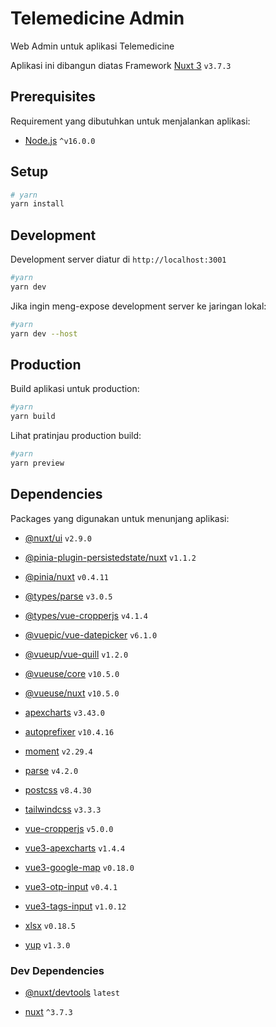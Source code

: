 # Telemedicine Admin

Web Admin untuk aplikasi Telemedicine

Aplikasi ini dibangun diatas Framework [Nuxt 3](https://nuxt.com/) `v3.7.3`

## Prerequisites

Requirement yang dibutuhkan untuk menjalankan aplikasi:

- [Node.js](https://nodejs.org) `^v16.0.0`

## Setup

```bash
# yarn
yarn install
```

## Development

Development server diatur di `http://localhost:3001`

```bash
#yarn
yarn dev
```

Jika ingin meng-expose development server ke jaringan lokal:

```bash
#yarn
yarn dev --host
```

## Production

Build aplikasi untuk production:

```bash
#yarn
yarn build
```

Lihat pratinjau production build:

```bash
#yarn
yarn preview
```

## Dependencies

Packages yang digunakan untuk menunjang aplikasi:

- [@nuxt/ui](https://ui.nuxt.com) `v2.9.0`

- [@pinia-plugin-persistedstate/nuxt](https://prazdevs.github.io/pinia-plugin-persistedstate/guide/) `v1.1.2`

- [@pinia/nuxt](https://pinia.vuejs.org) `v0.4.11`

- [@types/parse](https://www.npmjs.com/package/@types/parse) `v3.0.5`

- [@types/vue-cropperjs](https://www.npmjs.com/package/@types/vue-cropperjs) `v4.1.4`

- [@vuepic/vue-datepicker](https://vue3datepicker.com/) `v6.1.0`

- [@vueup/vue-quill](https://github.com/vueup/vue-quill) `v1.2.0`

- [@vueuse/core](https://vueuse.org/) `v10.5.0`

- [@vueuse/nuxt](https://vueuse.org/) `v10.5.0`

- [apexcharts](https://apexcharts.com/) `v3.43.0`

- [autoprefixer](https://github.com/postcss/autoprefixer) `v10.4.16`

- [moment](https://momentjs.com/) `v2.29.4`

- [parse](https://parseplatform.org/) `v4.2.0`

- [postcss](https://postcss.org/) `v8.4.30`

- [tailwindcss](https://tailwindcss.com/) `v3.3.3`

- [vue-cropperjs](https://github.com/Agontuk/vue-cropperjs) `v5.0.0`

- [vue3-apexcharts](https://apexcharts.com/docs/vue-charts/) `v1.4.4`

- [vue3-google-map](https://www.npmjs.com/package/vue3-google-map) `v0.18.0`

- [vue3-otp-input](https://github.com/ejirocodes/vue3-otp-input) `v0.4.1`

- [vue3-tags-input](https://github.com/chinh12hy/vue3-tags-input) `v1.0.12`

- [xlsx](https://github.com/SheetJS/sheetjs) `v0.18.5`

- [yup](https://github.com/jquense/yup) `v1.3.0`

### Dev Dependencies

- [@nuxt/devtools](https://devtools.nuxt.com/) `latest`

- [nuxt](https://nuxt.com/) `^3.7.3`
